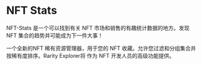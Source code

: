 # NFT Stats

NFT-Stats 是一个可以找到有关 NFT 市场和销售的有趣统计数据的地方。发现 NFT 集合的趋势并可能成为下一件大事！

一个全新的NFT 稀有资源管理器，用于您的 NFT 收藏。允许您过滤和分组集合并按稀有度排序。Rarity Explorer将 作为 NFT 开发人员的高级功能提供。


